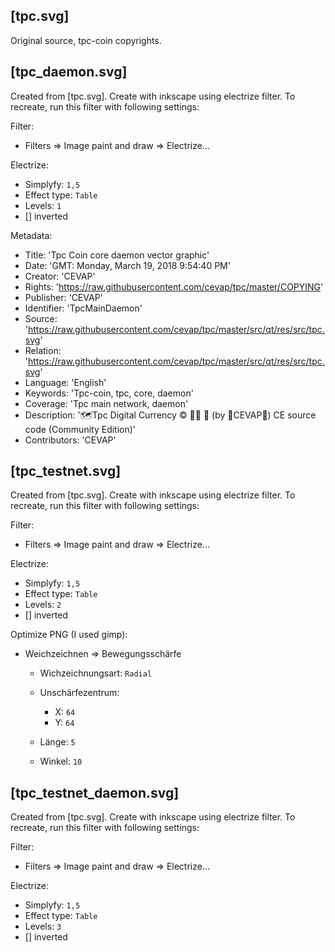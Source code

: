 [tpc.svg]
---------
Original source, tpc-coin copyrights.

[tpc_daemon.svg]
---------------
Created from [tpc.svg]. Create with inkscape using electrize filter. To recreate, run this filter with following settings:

Filter:

  - Filters => Image paint and draw => Electrize...

Electrize:

  - Simplyfy: `1,5`
  - Effect type: `Table`
  - Levels: `1`
  - [] inverted

Metadata:

 - Title: 'Tpc Coin core daemon vector graphic'
 - Date: 'GMT: Monday, March 19, 2018 9:54:40 PM'
 - Creator: 'CEVAP'
 - Rights: 'https://raw.githubusercontent.com/cevap/tpc/master/COPYING'
 - Publisher: 'CEVAP'
 - Identifier: 'TpcMainDaemon'
 - Source: 'https://raw.githubusercontent.com/cevap/tpc/master/src/qt/res/src/tpc.svg'
 - Relation: 'https://raw.githubusercontent.com/cevap/tpc/master/src/qt/res/src/tpc.svg'
 - Language: 'English'
 - Keywords: 'Tpc-coin, tpc, core, daemon'
 - Coverage: 'Tpc main network, daemon'
 - Description: '🗺️Tpc Digital Currency ©️ 👯👯 👛 (by 🐼CEVAP🐼) CE source code (Community Edition)'
 - Contributors: 'CEVAP'

[tpc_testnet.svg]
----------------------
Created from [tpc.svg]. Create with inkscape using electrize filter. To recreate, run this filter with following settings:

Filter:

  - Filters => Image paint and draw => Electrize...

Electrize:

  - Simplyfy: `1,5`
  - Effect type: `Table`
  - Levels: `2`
  - [] inverted

Optimize PNG (I used gimp):

  - Weichzeichnen => Bewegungsschärfe

    - Wichzeichnungsart: `Radial`
    - Unschärfezentrum:
        
        - X: `64`
        - Y: `64`

    - Länge: `5`
    - Winkel: `10`

[tpc_testnet_daemon.svg]
----------------------
Created from [tpc.svg]. Create with inkscape using electrize filter. To recreate, run this filter with following settings:

Filter:

  - Filters => Image paint and draw => Electrize...

Electrize:

  - Simplyfy: `1,5`
  - Effect type: `Table`
  - Levels: `3`
  - [] inverted



